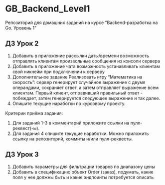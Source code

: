 # GB_Backend_Level1

Репозиторий для домашних заданий на курсе "Backend-разработка на Go. Уровень 1"

## ДЗ Урок 2

1. Добавить в приложение рассылки даты/времени возможность отправлять клиентам произвольные сообщения из консоли сервера
2. Добавить в приложение чата возможность устанавливать клиентам свой никнейм при подключении к серверу
3. Дополнительное задание
   Реализовать игру “Математика на скорость”: сервер генерирует случайное выражение с двумя операндами, сохраняет ответ, а затем отправляет выражение
   всем клиентам. Первый клиент, отправивший правильный ответ - побеждает, затем генерируется следующее выражение и так далее.
4. Опишите текущие наработки по курсовому проекту.

Критерии приёма задания:
1. Для заданий 1-3 в комментарий приложите ссылки на пулл-реквест(-ы).
2. Для задания 4 опишите текущие наработки. Можно приложить ссылку на репозиторий, коммиты и/или пулл-реквесты.

## ДЗ Урок 3

1. Добавить параметры для фильтрации товаров по диапазону цены
2. Добавить в спецификацию объект Order (заказ), подумать, какие поля у нее должны быть и какие эндпоинты потребуется описать